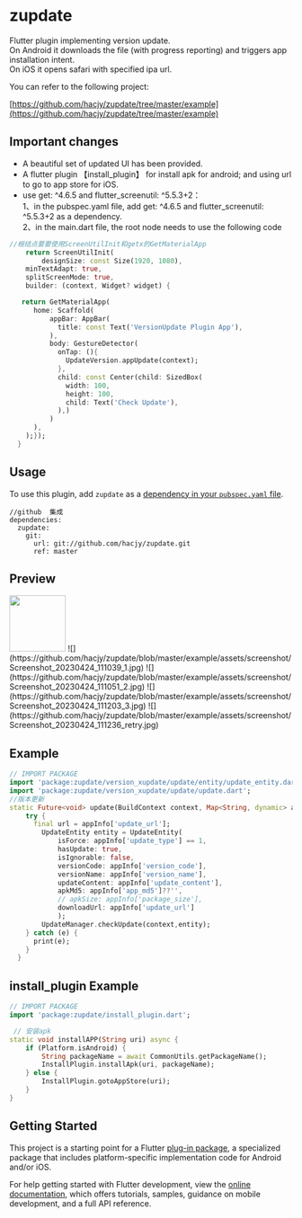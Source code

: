 # zupdate

Flutter plugin implementing version update.\
On Android it downloads the file (with progress reporting) and triggers app installation intent.\
On iOS it opens safari with specified ipa url.

You can refer to the following project:

[https://github.com/hacjy/zupdate/tree/master/example](https://github.com/hacjy/zupdate/tree/master/example)

## Important changes
* A beautiful set of updated UI has been provided.
* A flutter plugin 【install_plugin】 for install apk for android; and using url to go to app store for iOS.
* use get: ^4.6.5 and flutter_screenutil: ^5.5.3+2：\
1、in the pubspec.yaml file, add get: ^4.6.5 and flutter_screenutil: ^5.5.3+2 as a dependency.\
2、in the main.dart file, the root node needs to use the following code
``` dart
//根结点要要使用ScreenUtilInit和getx的GetMaterialApp
    return ScreenUtilInit(
        designSize: const Size(1920, 1080),
    minTextAdapt: true,
    splitScreenMode: true,
    builder: (context, Widget? widget) {

   return GetMaterialApp(
      home: Scaffold(
          appBar: AppBar(
            title: const Text('VersionUpdate Plugin App'),
          ),
          body: GestureDetector(
            onTap: (){
              UpdateVersion.appUpdate(context);
            },
            child: const Center(child: SizedBox(
              width: 100,
              height: 100,
              child: Text('Check Update'),
            ),)
          )
      ),
    );});
  }
```

## Usage

To use this plugin, add `zupdate` as a [dependency in your `pubspec.yaml` file](https://flutter.io/platform-plugins/).
```
//github  集成
dependencies:
  zupdate:
    git:
      url: git://github.com/hacjy/zupdate.git
      ref: master
```

## Preview

<img decoding="async" src="[smiley-2.gif](https://github.com/hacjy/zupdate/blob/master/example/assets/screenshot/Screenshot_20230424_111039_1.jpg)" width="100" height="100"/>
![](https://github.com/hacjy/zupdate/blob/master/example/assets/screenshot/Screenshot_20230424_111039_1.jpg)
![](https://github.com/hacjy/zupdate/blob/master/example/assets/screenshot/Screenshot_20230424_111051_2.jpg)
![](https://github.com/hacjy/zupdate/blob/master/example/assets/screenshot/Screenshot_20230424_111203_3.jpg)
![](https://github.com/hacjy/zupdate/blob/master/example/assets/screenshot/Screenshot_20230424_111236_retry.jpg)

## Example

``` dart
// IMPORT PACKAGE
import 'package:zupdate/version_xupdate/update/entity/update_entity.dart';
import 'package:zupdate/version_xupdate/update/update.dart';
//版本更新
static Future<void> update(BuildContext context, Map<String, dynamic> appInfo) async {
    try {
      final url = appInfo['update_url'];
        UpdateEntity entity = UpdateEntity(
            isForce: appInfo['update_type'] == 1,
            hasUpdate: true,
            isIgnorable: false,
            versionCode: appInfo['version_code'],
            versionName: appInfo['version_name'],
            updateContent: appInfo['update_content'],
            apkMd5: appInfo['app_md5']??'',
            // apkSize: appInfo['package_size'],
            downloadUrl: appInfo['update_url']
            );
        UpdateManager.checkUpdate(context,entity);
    } catch (e) {
      print(e);
    }
  }
```


## install_plugin Example

``` dart
// IMPORT PACKAGE
import 'package:zupdate/install_plugin.dart';

 // 安装apk
static void installAPP(String uri) async {
    if (Platform.isAndroid) {
        String packageName = await CommonUtils.getPackageName();
        InstallPlugin.installApk(uri, packageName);
    } else {
        InstallPlugin.gotoAppStore(uri);
    }
}
```

## Getting Started

This project is a starting point for a Flutter
[plug-in package](https://flutter.dev/developing-packages/),
a specialized package that includes platform-specific implementation code for
Android and/or iOS.

For help getting started with Flutter development, view the
[online documentation](https://flutter.dev/docs), which offers tutorials,
samples, guidance on mobile development, and a full API reference.

